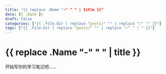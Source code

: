 ```yaml
---
title: "{{ replace .Name "-" " " | title }}"
date: {{ .Date }}
draft: false
categories: ["{{ .File.Dir | replace "posts/" "" | replace "/" "" }}"]
tags: ["{{ .File.Dir | replace "posts/" "" | replace "/" " | " }}"]
---
```


# {{ replace .Name "-" " " | title }}

开始写你的学习笔记吧……
